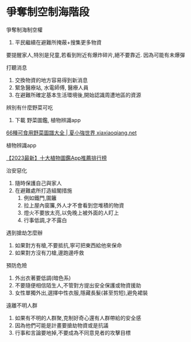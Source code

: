 # 爭奪制空制海階段


爭奪制海制空權

1. 平民繼續在避難所掩蔽+搜集更多物資

要提醒家人,特別是兒童,若看到附近有爆炸碎片,絕不要靠近. 因為可能有未爆彈

打聽消息

1. 交換物資的地方容易得到新消息
2. 緊急醫療站, 水電師傅, 醫療人員
3. 在避難所確定基本生活環境後,開始認識周遭地區的資源

辨別有什麼野菜可吃

1. 下載 野菜圖鑑, 植物辨識app

[66種可食用野菜圖譜大全 | 夏小強世界 xiaxiaoqiang.net](https://www.xiaxiaoqiang.net/edible-wild-vegetables/.html)

植物辨識app  

[【2023最新】十大植物圖鑑App推薦排行榜](https://tw.my-best.com/115973)

治安惡化

1. 隨時保護自己與家人
2. 在避難處所打造組閣措施
    1. 例如鐵門,圍籬
    2. 拉上屋內窗簾,外人才不會看到您堆積的物資
    3. 燈火不要放太亮,以免晚上被外面的人盯上
    4. 行事低調,才不露白

遇到搶劫怎麼辦

1. 如果對方有槍,不要抵抗,寧可把東西給他來保命
2. 如果對方沒有刀槍,邊跑邊呼救

預防危險

1. 外出衣著要低調(暗色系)
2. 不要隨便相信陌生人,不管對方提出安全保護或物資援助
3. 女性單獨外出,選擇中性衣服,隱藏長髮(甚至剪短),避免裙裝

遠離不明人群

1. 如果有不明的人群聚,克制好奇心還有人群帶給的安全感
2. 因為他們可能是計畫要搶劫物資或是抗議
3. 行事和言論要地掉,不要成為不同意見者的攻擊目標